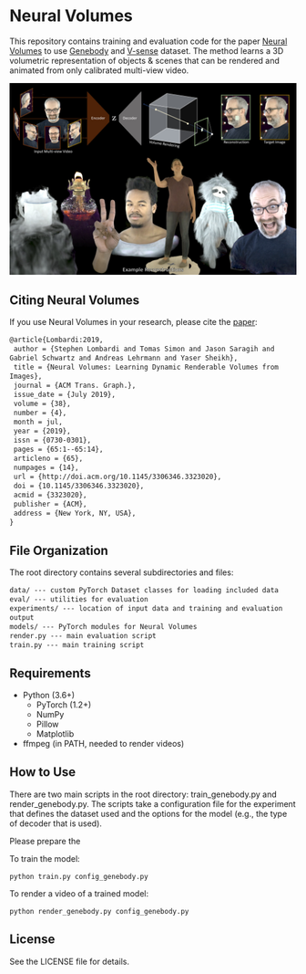 # Neural Volumes

This repository contains training and evaluation code for the paper 
[Neural Volumes](https://arxiv.org/abs/1906.07751) to use [Genebody](https://generalizable-neural-performer.github.io/) and [V-sense](https://v-sense.scss.tcd.ie/news/v-sense-volumetric-video-quality-database/) dataset. The method learns a 3D
volumetric representation of objects & scenes that can be rendered and animated
from only calibrated multi-view video.

![Neural Volumes](representativeimage.jpg)

## Citing Neural Volumes

If you use Neural Volumes in your research, please cite the [paper](https://arxiv.org/abs/1906.07751):
```
@article{Lombardi:2019,
 author = {Stephen Lombardi and Tomas Simon and Jason Saragih and Gabriel Schwartz and Andreas Lehrmann and Yaser Sheikh},
 title = {Neural Volumes: Learning Dynamic Renderable Volumes from Images},
 journal = {ACM Trans. Graph.},
 issue_date = {July 2019},
 volume = {38},
 number = {4},
 month = jul,
 year = {2019},
 issn = {0730-0301},
 pages = {65:1--65:14},
 articleno = {65},
 numpages = {14},
 url = {http://doi.acm.org/10.1145/3306346.3323020},
 doi = {10.1145/3306346.3323020},
 acmid = {3323020},
 publisher = {ACM},
 address = {New York, NY, USA},
}
```

## File Organization

The root directory contains several subdirectories and files:
```
data/ --- custom PyTorch Dataset classes for loading included data
eval/ --- utilities for evaluation
experiments/ --- location of input data and training and evaluation output
models/ --- PyTorch modules for Neural Volumes
render.py --- main evaluation script
train.py --- main training script
```

## Requirements

* Python (3.6+)
  * PyTorch (1.2+)
  * NumPy
  * Pillow
  * Matplotlib
* ffmpeg (in PATH, needed to render videos)

## How to Use

There are two main scripts in the root directory: train_genebody.py and render_genebody.py. The
scripts take a configuration file for the experiment that defines the dataset
used and the options for the model (e.g., the type of decoder that is used).

Please prepare the 

To train the model:
```
python train.py config_genebody.py
```

To render a video of a trained model:
```
python render_genebody.py config_genebody.py
```

## License

See the LICENSE file for details.
